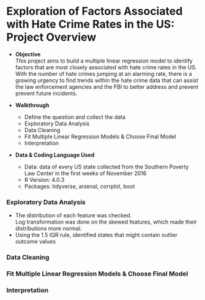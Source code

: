 # Exploration of Factors Associated with Hate Crime Rates in the US: Project Overview

* **Objective**<br/>
This project aims to build a multiple linear regression model to identify factors that are most closely associated with hate crime rates in the US. With the number of hate crimes jumping at an alarming rate, there is a growing urgency to find trends within the hate crime data that can assist the law enforcement agencies and the FBI to better address and prevent prevent future incidents. 

* **Walkthrough**
    - Define the question and collect the data 
    - Exploratory Data Analysis 
    - Data Cleaning 
    - Fit Multiple Linear Regression Models & Choose Final Model
    - Interpretation
  
* **Data & Coding Language Used**
    - Data: data of every US state collected from the Southern Poverty Law Center in the first weeks of November 2016 
    - R Version: 4.0.3
    - Packages: tidyverse, arsenal, corrplot, boot

### Exploratory Data Analysis 
* The distribution of each feature was checked.<br/>
  Log transformation was done on the skewed features, which made their distributions more normal. 
* Using the 1.5 IQR rule, identified states that might contain outlier outcome values 
  

### Data Cleaning 


### Fit Multiple Linear Regression Models & Choose Final Model 


### Interpretation 
